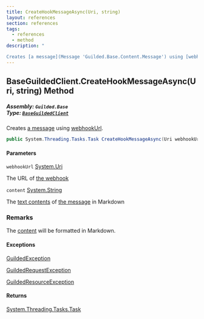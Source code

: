 ```yaml
---
title: CreateHookMessageAsync(Uri, string)
layout: references
section: references
tags:
  - references
  - method
description: "

Creates [a message](Message 'Guilded.Base.Content.Message') using [webhookUrl](BaseGuildedClient.CreateHookMessageAsync(Uri,string)#Guilded.Base.BaseGuildedClient.CreateHookMessageAsync(Uri,string).webhookUrl 'Guilded.Base.BaseGuildedClient.CreateHookMessageAsync(Uri, string).webhookUrl')."
---
```


## BaseGuildedClient.CreateHookMessageAsync(Uri, string) Method
##### **Assembly:** `Guilded.Base`<br/>**Type:** [`BaseGuildedClient`](BaseGuildedClient 'Guilded.Base.BaseGuildedClient')

Creates [a message](Message 'Guilded.Base.Content.Message') using [webhookUrl](BaseGuildedClient.CreateHookMessageAsync(Uri,string)#Guilded.Base.BaseGuildedClient.CreateHookMessageAsync(Uri,string).webhookUrl 'Guilded.Base.BaseGuildedClient.CreateHookMessageAsync(Uri, string).webhookUrl').

```csharp
public System.Threading.Tasks.Task CreateHookMessageAsync(Uri webhookUrl, string content);
```
#### Parameters

<a name='Guilded.Base.BaseGuildedClient.CreateHookMessageAsync(Uri,string).webhookUrl'></a>

`webhookUrl` [System.Uri](https://docs.microsoft.com/en-us/dotnet/api/System.Uri 'System.Uri')

The URL of [the webhook](Webhook 'Guilded.Base.Servers.Webhook')

<a name='Guilded.Base.BaseGuildedClient.CreateHookMessageAsync(Uri,string).content'></a>

`content` [System.String](https://docs.microsoft.com/en-us/dotnet/api/System.String 'System.String')

The [text contents](Message.Content 'Guilded.Base.Content.Message.Content') of [the message](Message 'Guilded.Base.Content.Message') in Markdown

### Remarks
  
The [content](BaseGuildedClient.CreateHookMessageAsync(Uri,string)#Guilded.Base.BaseGuildedClient.CreateHookMessageAsync(Uri,string).content 'Guilded.Base.BaseGuildedClient.CreateHookMessageAsync(Uri, string).content') will be formatted in Markdown.

#### Exceptions

[GuildedException](GuildedException 'Guilded.Base.GuildedException')

[GuildedRequestException](GuildedRequestException 'Guilded.Base.GuildedRequestException')

[GuildedResourceException](GuildedResourceException 'Guilded.Base.GuildedResourceException')

#### Returns
[System.Threading.Tasks.Task](https://docs.microsoft.com/en-us/dotnet/api/System.Threading.Tasks.Task 'System.Threading.Tasks.Task')